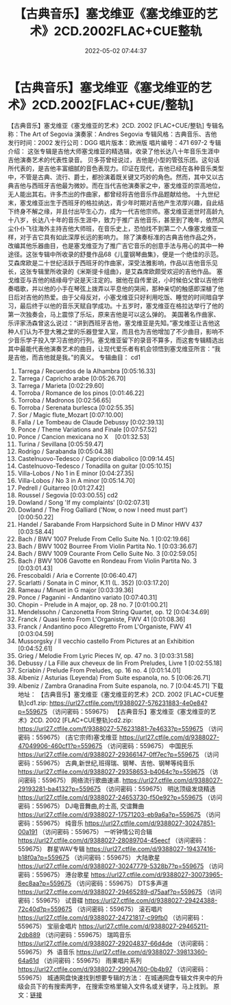 ﻿---
title: 【古典音乐】塞戈维亚《塞戈维亚的艺术》2CD.2002FLAC+CUE整轨
date: 2022-05-02 07:44:37
categories: 古典音乐、新世纪、纯音雅乐
tags: 纯音乐
---
# 【古典音乐】塞戈维亚《塞戈维亚的艺术》2CD.2002[FLAC+CUE/整轨]

【古典音乐】塞戈维亚《塞戈维亚的艺术》2CD. 2002
[FLAC+CUE/整轨]
专辑名称：The Art of
Segovia
演奏家：Andres Segovia
专辑风格：古典音乐、吉他
发行时间：2002
发行公司：DGG
唱片版本：欧洲版
唱片编号：471 697-2
专辑介绍：
这张专辑是吉他大师塞戈维亚的精选辑，收录了他长达八十年音乐生涯中吉他演奏艺术的代表性录音。
贝多芬曾经说过，吉他是小型的管弦乐团。这句话所代表的，是吉他丰富细腻的音色表现力。印证在现代，吉他已经在各种音乐类型中，不管是古典、流行、爵士，都扮演着既关键又巧妙的角色。然而，其中又以古典吉他与西班牙吉他最为微妙。而在当代吉他演奏家之中，塞戈维亚的崇高地位，无人能出其右。许多杰出的作曲家，都曾经将吉他音乐作品题献给他。
十九世纪末，塞戈维亚出生于西班牙的格拉纳达，青少年时期对吉他产生浓厚兴趣，自此结下终身不解之缘，并且付出毕生心力，成为一代吉他宗师。塞戈维亚逝世时高龄九十八岁，长达八十年的音乐生涯中，致力于推广吉他音乐，甚至到了晚年，依然风尘仆仆飞往海外主持吉他大师班，在音乐史上，恐怕找不到第二个人像塞戈维亚一样，对于吉它具有如此深厚长远的影响力。
除了演奏标准的古典吉他作品之外，改编其他乐器曲目，也是塞戈维亚为了推广吉它音乐的创意手法与用心的其中一种途径。这张专辑中所收录的舒曼作品68《儿童钢琴曲集》，便是一个绝佳的示范。艾森席欧是二十世纪活跃于西班牙的作曲家，深受法雅影响，作品以吉他音乐见长，这张专辑里所收录的《米斯提卡组曲》，是艾森席欧颇受欢迎的吉他作品。
塞戈维亚与吉他的结缘毋宁说是天注定的。据他在自传里说，小时候伯父曾以吉他伴奏唱歌，并以他的小手在琴弦上拨弄以平息他的哭闹，那种亲切的触感即深植了他日后对吉他的热爱。由于父母反对，小塞戈维亚只好利用吃饭、睡觉的时间暗自学习，最后终于以他的音乐天赋自学成功。十五岁时，塞戈维亚在格拉达举行了他的第一次独奏会，马上震惊了乐坛，原来吉他是可以这么弹的。
美国著名作曲家、乐评家汤森曾这么说过：“讲到西班牙吉他，塞戈维亚是先知。”塞戈维亚让吉他这种人们认为不登大雅之堂的乐器登堂入室，而且也为吉他增加了不少曲目，影响不少音乐学子投入学习吉他的行列。塞戈维亚留下的录音不算多，而这套专辑精选出其中最能代表他演奏艺术的曲目，让现代爱乐者有机会领悟到塞戈维亚所言：“我是吉他，而吉他就是我。”的真义。
专辑曲目：
cd1
01. Tarrega / Recuerdos de la
Alhambra
[0:05:16.33]
02. Tarrega / Capricho
arabe
[0:05:26.70]
03. Tarrega /
Marieta
[0:02:29.60]
04. Torroba / Romance de los
pinos
[0:01:46.22]
05. Torroba /
Madronos
[0:02:56.65]
06. Torroba / Serenata
burlesca
[0:02:55.35]
07. Sor / Magic
flute_Mozart
[0:07:10.00]
08. Falla / Le Tombeau de
Claude Debussy
[0:02:39.13]
09. Ponce / Theme Variations
and Finale
[0:07:57.52]
10. Ponce / Cancion mexicana no
X    [0:01:32.53]
11. Turina /
Sevillana
[0:05:59.47]
12. Rodrigo /
Sarabanda
[0:05:04.38]
13. Castelnuovo-Tedesco /
Capricco diabolico
[0:09:14.45]
14. Castelnuovo-Tedesco /
Tonadilla on guitar
[0:05:10.15]
15. Villa-Lobos / No 1 in E
minor
[0:04:27.35]
16. Villa-Lobos / No 3 in A
minor
[0:05:14.70]
17. Pedrell /
Guitarreo
[0:01:27.42]
18. Roussel /
Segovia
[0:03:00.55]
cd2
01. Dowland / Song 'If my
complaints'
[0:02:07.31]
02. Dowland / The Frog Galliard
('Now, o now I need must part')
[0:00:50.22]
03. Handel / Sarabande From
Harpsichord Suite in D Minor HWV 437
[0:03:58.44]
04. Bach / BWV 1007 Prelude
From Cello Suite No. 1
[0:02:19.66]
05. Bach / BWV 1002 Bourree
From Violin Partita No. 1
[0:03:36.67]
06. Bach / BWV 1009 Courante
From Cello Suite No. 3
[0:02:59.05]
07. Bach / BWV 1006 Gavotte en
Rondeau From Violin Partita No. 3
[0:03:01.43]
08. Frescobaldi / Aria e
Corrente
[0:06:40.47]
09. Scarlatti / Sonata in C
minor, K.11 (L. 352)
[0:03:17.20]
10. Rameau / Minuet in G
major
[0:03:39.36]
11. Ponce / Paganini -
Andantino variato
[0:07:40.31]
12. Chopin - Prelude in A
major, op. 28 no. 7
[0:01:00.21]
13. Mendelssohn / Canzonetta
From String Quartet, op. 12
[0:04:34.69]
14. Franck / Quasi lento From
L'Organiste, FWV 41
[0:01:08.36]
15. Franck / Andantino poco
Allegretto From L'Organiste, FWV 41
[0:03:04.59]
16. Mussorgsky / Il vecchio
castello From Pictures at an Exhibition
[0:04:52.61]
17. Grieg / Melodie From Lyric
Pieces IV, op. 47 no. 3
[0:03:31.58]
18. Debussy / La Fille aux
cheveux de lin From Preludes, Livre 1
[0:02:55.18]
19. Scriabin / Prelude From
Preludes, op. 16 no. 4
[0:01:14.01]
20. Albeniz / Asturias
(Leyenda) From Suite espanola, no. 5
[0:06:26.71]
21. Albeniz / Zambra Granadina
From Suite espanola, no. 7
[0:04:45.71]
下载地址：
【古典音乐】塞戈维亚《塞戈维亚的艺术》2CD. 2002
[FLAC+CUE整轨]cd1.zip: https://url27.ctfile.com/f/9388027-576231883-4e0e84?p=559675
（访问密码：559675）
【古典音乐】塞戈维亚《塞戈维亚的艺术》2CD. 2002 [FLAC+CUE整轨]cd2.zip: https://url27.ctfile.com/f/9388027-576231881-7e4633?p=559675
（访问密码：559675）
(吉它宗师)塞戈维亚
https://url27.ctfile.com/d/9388027-47049906-460cf1?p=559675
（访问密码：559675）
中国民乐
https://url27.ctfile.com/d/9388027-29366147-0ff7ec?p=559675
（访问密码：559675）
古典,新世纪,班得瑞、钢琴、吉他、钢琴等纯音乐
https://url27.ctfile.com/d/9388027-29358653-b4064c?p=559675
（访问密码：559675）
网络流行歌曲速递.
https://url27.ctfile.com/d/9388027-29193281-ba4132?p=559675
（访问密码：559675）
明达顶级发烧精选
https://url27.ctfile.com/d/9388027-24653730-f50e92?p=559675
（访问密码：559675）
DJ电音舞曲,的士高, 交谊舞曲
https://url27.ctfile.com/d/9388027-17571203-eb9a6a?p=559675
（访问密码：559675）
纯音乐
https://url27.ctfile.com/d/9388027-30247851-00a191
（访问密码：559675）
一听钟情公司合辑
https://url27.ctfile.com/d/9388027-28089704-45eecf
（访问密码：559675）
群星WAV专辑
https://url27.ctfile.com/d/9388027-19437416-b18f0a?p=559675
（访问密码：559675）
大陆歌星
https://url27.ctfile.com/d/9388027-30247779-5328b7?p=559675
（访问密码：559675）
港台歌星
https://url27.ctfile.com/d/9388027-30073965-8ec8aa?p=559675
（访问密码：559675）
DTS多声道
https://url27.ctfile.com/d/9388027-29465289-d75aaf?p=559675
（访问密码：559675）
试音碟
https://url27.ctfile.com/d/9388027-29424388-72c40d?p=559675
（访问密码：559675）
滚石唱片
https://url27.ctfile.com/d/9388027-24721817-c99fb0
（访问密码：559675）
宝丽金唱片
https://url27.ctfile.com/d/9388027-29465211-2db889
（访问密码：559675）
瑞鸣音乐
https://url27.ctfile.com/d/9388027-29204837-66d4de
（访问密码：559675）
外  语音乐
https://url27.ctfile.com/d/9388027-39813360-64a61d
（访问密码：559675）
雨果唱片系列
https://url27.ctfile.com/d/9388027-29904760-0b4b97
（访问密码：559675）
城通网盘快速找到想要专辑的方法：
在城通网盘专辑文件夹中的升级会员下的有搜索两字，
在搜索空格里输入文件名或关键字，马上找到。
原文：[链接](https://blog.sina.com.cn/s/blog_1647c7e7601030wzk.html)
